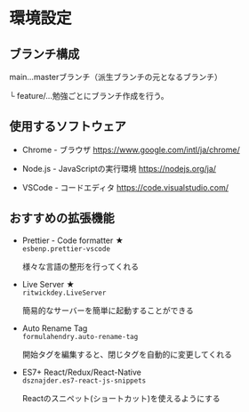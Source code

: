 # 環境設定
## ブランチ構成
main...masterブランチ（派生ブランチの元となるブランチ）

└ feature/...勉強ごとにブランチ作成を行う。

## 使用するソフトウェア
- Chrome - ブラウザ
https://www.google.com/intl/ja/chrome/

- Node.js - JavaScriptの実行環境
https://nodejs.org/ja/

- VSCode - コードエディタ
https://code.visualstudio.com/


## おすすめの拡張機能
- Prettier - Code formatter ★  
  `esbenp.prettier-vscode`

  様々な言語の整形を行ってくれる  

- Live Server ★  
  `ritwickdey.LiveServer`  

  簡易的なサーバーを簡単に起動することができる

- Auto Rename Tag  
  `formulahendry.auto-rename-tag`  

  開始タグを編集すると、閉じタグを自動的に変更してくれる

- ES7+ React/Redux/React-Native    
  `dsznajder.es7-react-js-snippets`  

  Reactのスニペット(ショートカット)を使えるようにする

